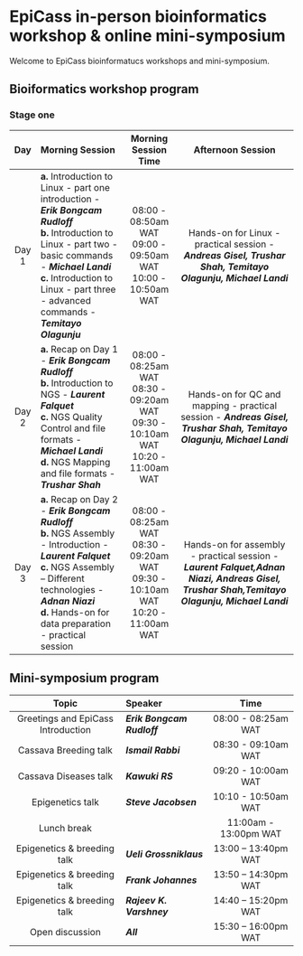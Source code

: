 # EpiCass in-person bioinformatics workshop & online mini-symposium

Welcome to EpiCass bioinformatucs workshops and mini-symposium. 

## Bioiformatics workshop program
### Stage one 

| **Day** | **Morning Session** | **Morning Session Time** | **Afternoon Session** |
|:------------------:|:---------------------------|:-----------------------------:|:---------------------------------------:|
| Day 1 | **a.** Introduction to Linux - part one introduction - **_Erik Bongcam Rudloff_** <br /> **b.** Introduction to Linux - part two - basic commands - **_Michael Landi_** <br /> **c.** Introduction to Linux - part three - advanced commands - **_Temitayo Olagunju_** | 08:00 - 08:50am WAT<br />09:00 - 09:50am WAT<br  />10:00 - 10:50am WAT | Hands-on for Linux - practical session - **_Andreas Gisel, Trushar Shah, Temitayo Olagunju, Michael Landi_** |
| Day 2 | **a.** Recap on Day 1  - **_Erik Bongcam Rudloff_** <br/> **b.** Introduction to NGS - **_Laurent Falquet_** <br/> **c.** NGS Quality Control and file formats - **_Michael Landi_** <br/> **d.** NGS Mapping and file formats - **_Trushar Shah_** | 08:00 - 08:25am WAT <br/> 08:30 - 09:20am WAT <br/> 09:30 - 10:10am WAT <br/> 10:20 - 11:00am WAT | Hands-on for QC and mapping - practical session  - **_Andreas Gisel, Trushar Shah, Temitayo Olagunju, Michael Landi_** |
| Day 3 | **a.** Recap on Day 2 - **_Erik Bongcam Rudloff_** <br/> **b.** NGS Assembly - Introduction - **_Laurent Falquet_** <br /> **c.** NGS Assembly – Different technologies - **_Adnan Niazi_** <br/> **d.** Hands-on for data preparation - practical session  | 08:00 - 08:25am WAT <br /> 08:30 - 09:20am WAT <br /> 09:30 - 10:10am WAT <br/> 10:20 - 11:00am WAT| Hands-on for assembly - practical session - **_Laurent Falquet,Adnan Niazi, Andreas Gisel, Trushar Shah,Temitayo Olagunju, Michael Landi_** |

 ## Mini-symposium program 

| **Topic** | **Speaker** | **Time** |
|:----------------------------------:|:-----------------------------|:--------------------:|
|Greetings and EpiCass Introduction| **_Erik Bongcam Rudloff_** |08:00 - 08:25am WAT| 
|Cassava Breeding talk|**_Ismail Rabbi_** | 08:30 - 09:10am WAT |
|Cassava Diseases talk| **_Kawuki RS_** | 09:20 - 10:00am WAT |
|Epigenetics talk| **_Steve Jacobsen_** | 10:10 - 10:50am WAT |
|Lunch break| | 11:00am - 13:00pm WAT|
|Epigenetics & breeding talk| **_Ueli Grossniklaus_**| 13:00 – 13:40pm WAT |
|Epigenetics & breeding talk| **_Frank Johannes_** | 13:50 – 14:30pm WAT|
|Epigenetics & breeding talk| **_Rajeev K. Varshney_** |14:40 – 15:20pm WAT|
|Open discussion|**_All_**| 15:30 – 16:00pm WAT|
